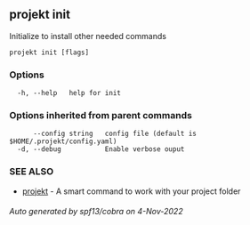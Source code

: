 ## projekt init

Initialize to install other needed commands

```
projekt init [flags]
```

### Options

```
  -h, --help   help for init
```

### Options inherited from parent commands

```
      --config string   config file (default is $HOME/.projekt/config.yaml)
  -d, --debug           Enable verbose ouput
```

### SEE ALSO

* [projekt](projekt.md)	 - A smart command to work with your project folder

###### Auto generated by spf13/cobra on 4-Nov-2022
